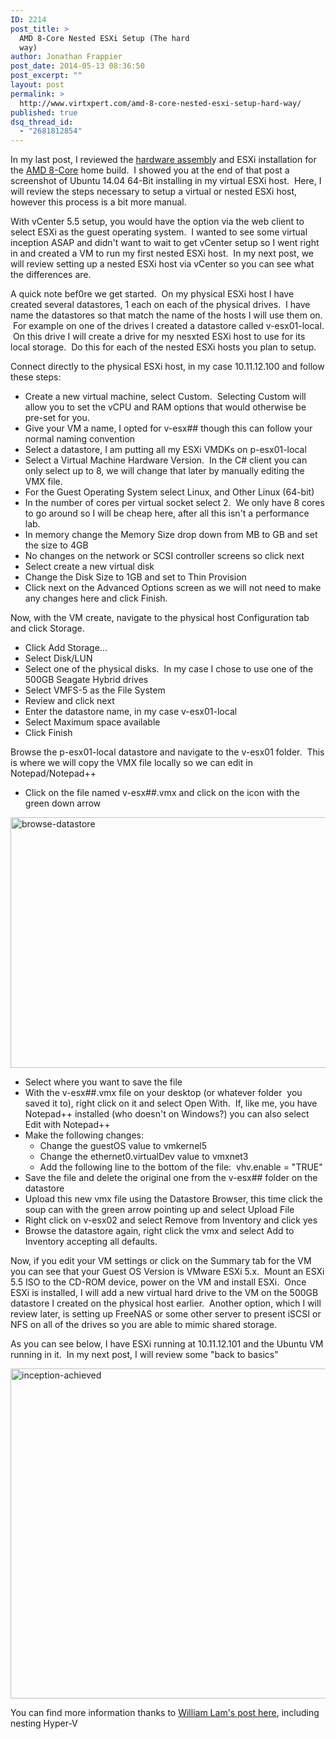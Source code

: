 ```yaml
---
ID: 2214
post_title: >
  AMD 8-Core Nested ESXi Setup (The hard
  way)
author: Jonathan Frappier
post_date: 2014-05-13 08:36:50
post_excerpt: ""
layout: post
permalink: >
  http://www.virtxpert.com/amd-8-core-nested-esxi-setup-hard-way/
published: true
dsq_thread_id:
  - "2681812854"
---
```

In my last post, I reviewed the <a title="8-Core, 32GB RAM, 240GB Flash Home Lab Hardware Assembly" href="http://www.virtxpert.com/8-core-32gb-ram-240gb-flash-home-lab-hardware-assembly/">hardware assembl</a>y and ESXi installation for the <a title="8-Core, 32GB RAM, 360GB Flash, 3TB, Dual-NIC Home Lab Part List" href="http://www.virtxpert.com/8-core-32gb-ram-360gb-flash-2tb-dual-nic-home-lab-part-list/">AMD 8-Core</a> home build.  I showed you at the end of that post a screenshot of Ubuntu 14.04 64-Bit installing in my virtual ESXi host.  Here, I will review the steps necessary to setup a virtual or nested ESXi host, however this process is a bit more manual.

With vCenter 5.5 setup, you would have the option via the web client to select ESXi as the guest operating system.  I wanted to see some virtual inception ASAP and didn't want to wait to get vCenter setup so I went right in and created a VM to run my first nested ESXi host.  In my next post, we will review setting up a nested ESXi host via vCenter so you can see what the differences are.

A quick note bef0re we get started.  On my physical ESXi host I have created several datastores, 1 each on each of the physical drives.  I have name the datastores so that match the name of the hosts I will use them on.  For example on one of the drives I created a datastore called v-esx01-local.  On this drive I will create a drive for my nesxted ESXi host to use for its local storage.  Do this for each of the nested ESXi hosts you plan to setup.

Connect directly to the physical ESXi host, in my case 10.11.12.100 and follow these steps:
<ul>
	<li>Create a new virtual machine, select Custom.  Selecting Custom will allow you to set the vCPU and RAM options that would otherwise be pre-set for you.</li>
	<li>Give your VM a name, I opted for v-esx## though this can follow your normal naming convention</li>
	<li>Select a datastore, I am putting all my ESXi VMDKs on p-esx01-local</li>
	<li>Select a Virtual Machine Hardware Version.  In the C# client you can only select up to 8, we will change that later by manually editing the VMX file.</li>
	<li>For the Guest Operating System select Linux, and Other Linux (64-bit)</li>
	<li>In the number of cores per virtual socket select 2.  We only have 8 cores to go around so I will be cheap here, after all this isn't a performance lab.</li>
	<li>In memory change the Memory Size drop down from MB to GB and set the size to 4GB</li>
	<li>No changes on the network or SCSI controller screens so click next</li>
	<li>Select create a new virtual disk</li>
	<li>Change the Disk Size to 1GB and set to Thin Provision</li>
	<li>Click next on the Advanced Options screen as we will not need to make any changes here and click Finish.</li>
</ul>
Now, with the VM create, navigate to the physical host Configuration tab and click Storage.
<ul>
	<li>Click Add Storage...</li>
	<li>Select Disk/LUN</li>
	<li>Select one of the physical disks.  In my case I chose to use one of the 500GB Seagate Hybrid drives</li>
	<li>Select VMFS-5 as the File System</li>
	<li>Review and click next</li>
	<li>Enter the datastore name, in my case v-esx01-local</li>
	<li>Select Maximum space available</li>
	<li>Click Finish</li>
</ul>
Browse the p-esx01-local datastore and navigate to the v-esx01 folder.  This is where we will copy the VMX file locally so we can edit in Notepad/Notepad++
<ul>
	<li>Click on the file named v-esx##.vmx and click on the icon with the green down arrow</li>
</ul>
<a href="http://www.virtxpert.com/wp-content/uploads/2014/05/browse-datastore.png"><img class="aligncenter size-full wp-image-2220" src="http://www.virtxpert.com/wp-content/uploads/2014/05/browse-datastore.png" alt="browse-datastore" width="545" height="401" /></a>
<ul>
	<li>Select where you want to save the file</li>
	<li>With the v-esx##.vmx file on your desktop (or whatever folder  you saved it to), right click on it and select Open With.  If, like me, you have Notepad++ installed (who doesn't on Windows?) you can also select Edit with Notepad++</li>
	<li>Make the following changes:
<ul>
	<li>Change the guestOS value to vmkernel5</li>
	<li>Change the ethernet0.virtualDev value to vmxnet3</li>
	<li>Add the following line to the bottom of the file:  vhv.enable = "TRUE"</li>
</ul>
</li>
	<li>Save the file and delete the original one from the v-esx## folder on the datastore</li>
	<li>Upload this new vmx file using the Datastore Browser, this time click the soup can with the green arrow pointing up and select Upload File</li>
	<li>Right click on v-esx02 and select Remove from Inventory and click yes</li>
	<li>Browse the datastore again, right click the vmx and select Add to Inventory accepting all defaults.</li>
</ul>
Now, if you edit your VM settings or click on the Summary tab for the VM you can see that your Guest OS Version is VMware ESXi 5.x.  Mount an ESXi 5.5 ISO to the CD-ROM device, power on the VM and install ESXi.  Once ESXi is installed, I will add a new virtual hard drive to the VM on the 500GB datastore I created on the physical host earlier.  Another option, which I will review later, is setting up FreeNAS or some other server to present iSCSI or NFS on all of the drives so you are able to mimic shared storage.

As you can see below, I have ESXi running at 10.11.12.101 and the Ubuntu VM running in it.  In my next post, I will review some "back to basics"

<a href="http://www.virtxpert.com/wp-content/uploads/2014/05/inception-achieved.png"><img class="aligncenter  wp-image-2208" src="http://www.virtxpert.com/wp-content/uploads/2014/05/inception-achieved.png" alt="inception-achieved" width="593" height="528" /></a>

You can find more information thanks to <a href="http://www.virtuallyghetto.com/2012/08/how-to-enable-nested-esxi-other.html" target="_blank">William Lam's post here</a>, including nesting Hyper-V